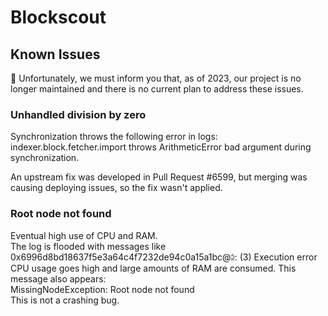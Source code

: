 # Blockscout
## Known Issues

🛑 Unfortunately, we must inform you that, as of 2023, our project is no longer maintained and there is no current plan to address these issues.   
### Unhandled division by zero
Synchronization throws the following error in logs:  
indexer.block.fetcher.import throws ArithmeticError bad argument during synchronization.  
   
An upstream fix was developed in Pull Request #6599, but merging was causing deploying issues, so the fix wasn't applied.
### Root node not found
Eventual high use of CPU and RAM.  
The log is flooded with messages like  
0x6996d8bd18637f5e3a64c4f7232de94c0a15a1bc@⫄: (3) Execution error  
CPU usage goes high and large amounts of RAM are consumed. This message also appears:  
MissingNodeException: Root node not found  
This is not a crashing bug.